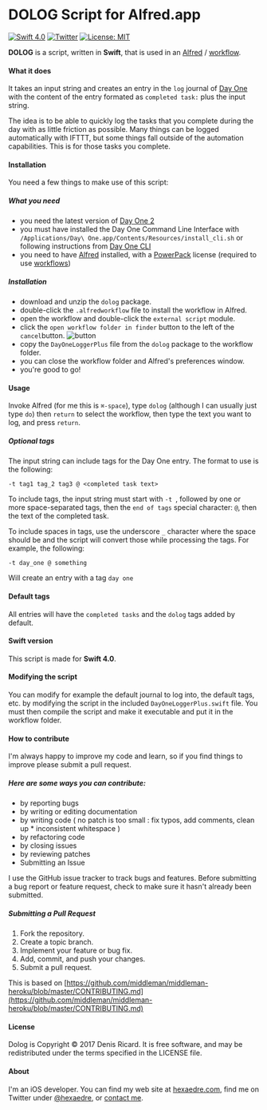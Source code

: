 # DOLOG Script for Alfred.app

[![Swift 4.0](https://img.shields.io/badge/Swift-4.0-orange.svg?style=flat)](https://developer.apple.com/swift/)  [![Twitter](https://img.shields.io/badge/twitter-@hexaedre-blue.svg?style=flat)](https://twitter.com/hexaedre)  [![License: MIT](https://img.shields.io/badge/License-MIT-yellow.svg)](https://opensource.org/licenses/MIT)

**DOLOG** is a script, written in **Swift**, that is used in an [Alfred][alfred] / [workflow][workflows].

#### What it does

It takes an input string and creates an entry in the `log` journal of [Day One][dayone] with the content of the entry formated as `completed task:` plus the input string.

The idea is to be able to quickly log the tasks that you complete during the day with as little friction as possible. Many things can be logged automatically with IFTTT, but some things fall outside of the automation capabilities. This is for those tasks you complete.

#### Installation

You need a few things to make use of this script:

##### What you need

- you need the latest version of [Day One 2][dayone]
- you must have installed the Day One Command Line Interface with `/Applications/Day\ One.app/Contents/Resources/install_cli.sh` or following instructions from [Day One CLI](http://help.dayoneapp.com/day-one-2-0/command-line-interface-cli)
- you need to have [Alfred][alfred] installed, with a [PowerPack][powerpack] license (required to use [workflows][workflows])

##### Installation

- download and unzip the `dolog` package.
- double-click the `.alfredworkflow` file to install the workflow in Alfred.
- open the workflow and double-click the `external script` module.
- click the `open workflow folder in finder` button to the left of the `cancel`button. ![button](http://hexaedre.com/resources/alfredOpenFolder.png)
- copy the `DayOneLoggerPlus` file from the `dolog` package to the workflow folder.
- you can close the workflow folder and Alfred's preferences window.
- you're good to go!

#### Usage

Invoke Alfred (for me this is `⌘-space`), type `dolog` (although I can usually just type `do`) then `return` to select the workflow, then type the text you want to log, and press `return`.

##### Optional tags

The input string can include tags for the Day One entry. The format to use is the following:

`-t tag1 tag_2 tag3 @ <completed task text>`

To include tags, the input string must start with `-t `, followed by one or more space-separated tags, then the `end of tags` special character: `@`, then the text of the completed task.

To include spaces in tags, use the underscore `_` character where the space should be and the script will convert those while processing the tags. For example, the following:

`-t day_one @ something` 

Will create an entry with a tag `day one`

#### Default tags

All entries will have the `completed tasks` and the `dolog` tags added by default.

#### Swift version

This script is made for **Swift 4.0**.

#### Modifying the script

You can modify for example the default journal to log into, the default tags, etc. by modifying the script in the included `DayOneLoggerPlus.swift` file. You must then compile the script and make it executable and put it in the workflow folder.

#### How to contribute

I'm always happy to improve my code and learn, so if you find things to improve please submit a pull request.

##### Here are some ways you can contribute:

* by reporting bugs
* by writing or editing documentation
* by writing code ( no patch is too small : fix typos, add comments, clean up * inconsistent whitespace )
* by refactoring code
* by closing issues
* by reviewing patches
* Submitting an Issue

I use the GitHub issue tracker to track bugs and features. Before submitting a bug report or feature request, check to make sure it hasn't already been submitted.

##### Submitting a Pull Request

1. Fork the repository.
1. Create a topic branch.
1. Implement your feature or bug fix.
1. Add, commit, and push your changes.
1. Submit a pull request.

This is based on [https://github.com/middleman/middleman-heroku/blob/master/CONTRIBUTING.md](https://github.com/middleman/middleman-heroku/blob/master/CONTRIBUTING.md)

#### License

Dolog is Copyright © 2017 Denis Ricard. It is free software, and may be redistributed under the terms specified in the LICENSE file.

#### About

I'm an iOS developer. You can find my web site at [hexaedre.com](http://hexaedre.com), find me on Twitter under [@hexaedre](http://twitter.com/hexaedre), or [contact me](http://hexaedre.com/contact/).

[dayone]: http://dayoneapp.com
[alfred]: https://www.alfredapp.com
[workflows]: https://www.alfredapp.com/workflows/
[powerpack]: https://www.alfredapp.com/powerpack/
[dolog]: http://hexaedre.com/scripts/dolog/
